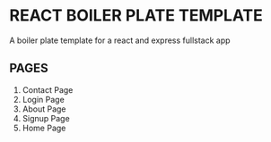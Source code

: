 # REACT BOILER PLATE TEMPLATE
A boiler plate template for a react and express fullstack app


## PAGES
1. Contact Page
2. Login Page
3. About Page
4. Signup Page
5. Home Page

